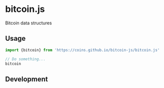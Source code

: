 # bitcoin.js
Bitcoin data structures

## Usage 

```javascript
import {bitcoin} from 'https://coins.github.io/bitcoin-js/bitcoin.js'

// Do something...
bitcoin
```

## Development 
